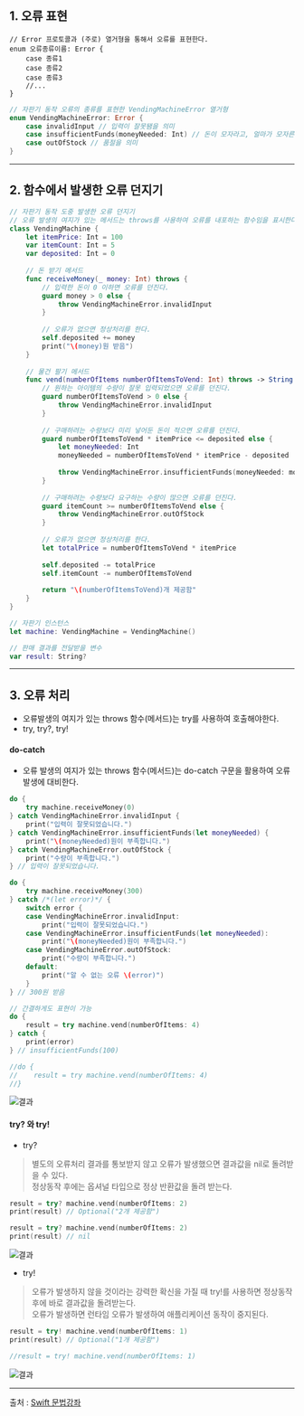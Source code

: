 ## 1. 오류 표현

    // Error 프로토콜과 (주로) 열거형을 통해서 오류를 표현한다.
    enum 오류종류이름: Error {
        case 종류1
        case 종류2
        case 종류3
        //...
    }

```swift
// 자판기 동작 오류의 종류를 표현한 VendingMachineError 열거형
enum VendingMachineError: Error {
    case invalidInput // 입력이 잘못됌을 의미
    case insufficientFunds(moneyNeeded: Int) // 돈이 모자라고, 얼마가 모자른지를 의미
    case outOfStock // 품절을 의미
}

```

------------------

## 2. 함수에서 발생한 오류 던지기

```swift
// 자판기 동작 도중 발생한 오류 던지기
// 오류 발생의 여지가 있는 메서드는 throws를 사용하여 오류를 내포하는 함수임을 표시한다.
class VendingMachine {
    let itemPrice: Int = 100
    var itemCount: Int = 5
    var deposited: Int = 0
    
    // 돈 받기 메서드
    func receiveMoney(_ money: Int) throws {
        // 입력한 돈이 0 이하면 오류를 던진다.
        guard money > 0 else {
            throw VendingMachineError.invalidInput
        }
        
        // 오류가 없으면 정상처리를 한다.
        self.deposited += money
        print("\(money)원 받음")
    }
    
    // 물건 팔기 메서드
    func vend(numberOfItems numberOfItemsToVend: Int) throws -> String {
        // 원하는 아이템의 수량이 잘못 입력되었으면 오류를 던진다.
        guard numberOfItemsToVend > 0 else {
            throw VendingMachineError.invalidInput
        }
        
        // 구매하려는 수량보다 미리 넣어둔 돈이 적으면 오류를 던진다.
        guard numberOfItemsToVend * itemPrice <= deposited else {
            let moneyNeeded: Int
            moneyNeeded = numberOfItemsToVend * itemPrice - deposited
            
            throw VendingMachineError.insufficientFunds(moneyNeeded: moneyNeeded)
        }
        
        // 구매하려는 수량보다 요구하는 수량이 많으면 오류를 던진다.
        guard itemCount >= numberOfItemsToVend else {
            throw VendingMachineError.outOfStock
        }
        
        // 오류가 없으면 정상처리를 한다.
        let totalPrice = numberOfItemsToVend * itemPrice
        
        self.deposited -= totalPrice
        self.itemCount -= numberOfItemsToVend
        
        return "\(numberOfItemsToVend)개 제공함"
    }
}

// 자판기 인스턴스
let machine: VendingMachine = VendingMachine()

// 판매 결과를 전달받을 변수
var result: String?

```

-------------------

## 3. 오류 처리

- 오류발생의 여지가 있는 throws 함수(메서드)는 try를 사용하여 호출해야한다.
- try, try?, try!

#### do-catch

- 오류 발생의 여지가 있는 throws 함수(메서드)는 do-catch 구문을 활용하여 오류발생에 대비한다.

```swift
do {
    try machine.receiveMoney(0)
} catch VendingMachineError.invalidInput {
    print("입력이 잘못되었습니다.")
} catch VendingMachineError.insufficientFunds(let moneyNeeded) {
    print("\(moneyNeeded)원이 부족합니다.")
} catch VendingMachineError.outOfStock {
    print("수량이 부족합니다.")
} // 입력이 잘못되었습니다.

do {
    try machine.receiveMoney(300)
} catch /*(let error)*/ {
    switch error {
    case VendingMachineError.invalidInput:
        print("입력이 잘못되었습니다.")
    case VendingMachineError.insufficientFunds(let moneyNeeded):
        print("\(moneyNeeded)원이 부족합니다.")
    case VendingMachineError.outOfStock:
        print("수량이 부족합니다.")
    default:
        print("알 수 없는 오류 \(error)")
    }
} // 300원 받음

// 간결하게도 표현이 가능
do {
    result = try machine.vend(numberOfItems: 4)
} catch {
    print(error)
} // insufficientFunds(100)

//do {
//    result = try machine.vend(numberOfItems: 4)
//}

```
![결과](https://user-images.githubusercontent.com/54324782/147426171-2da64681-3942-4f60-a620-035c783e2572.png)


#### try? 와 try!

- try?
> 별도의 오류처리 결과를 통보받지 않고 오류가 발생했으면 결과값을 nil로 돌려받을 수 있다.  
> 정상동작 후에는 옵셔널 타입으로 정상 반환값을 돌려 받는다.

```swift
result = try? machine.vend(numberOfItems: 2)
print(result) // Optional("2개 제공함")

result = try? machine.vend(numberOfItems: 2)
print(result) // nil

```
![결과](https://user-images.githubusercontent.com/54324782/147426153-a4898ae2-c9bd-4c17-9ea6-324e76b6dd91.png)

- try!
> 오류가 발생하지 않을 것이라는 강력한 확신을 가질 때 try!를 사용하면 정상동작 후에 바로 결과값을 돌려받는다.  
> 오류가 발생하면 런타임 오류가 발생하여 애플리케이션 동작이 중지된다.  

```swift
result = try! machine.vend(numberOfItems: 1)
print(result) // Optional("1개 제공함")

//result = try! machine.vend(numberOfItems: 1)

```
![결과](https://user-images.githubusercontent.com/54324782/147426276-60ffc271-7866-4794-a912-0b11f5a7505e.png)


-------------------
출처 : [Swift 문법강좌](https://www.youtube.com/playlist?list=PLz8NH7YHUj_ZmlgcSETF51Z9GSSU6Uioy)

